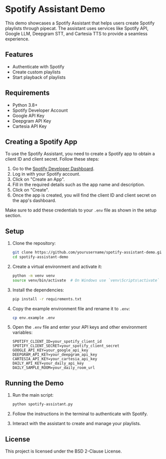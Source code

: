 # Spotify Assistant Demo

This demo showcases a Spotify Assistant that helps users create Spotify playlists through pipecat.
The assistant uses services like Spotify API, Google LLM, Deepgram STT, and Cartesia TTS to provide a seamless experience.

## Features

- Authenticate with Spotify
- Create custom playlists
- Start playback of playlists

## Requirements

- Python 3.8+
- Spotify Developer Account
- Google API Key
- Deepgram API Key
- Cartesia API Key

## Creating a Spotify App

To use the Spotify Assistant, you need to create a Spotify app to obtain a client ID and client secret. Follow these steps:

1. Go to the [Spotify Developer Dashboard](https://developer.spotify.com/dashboard/applications).
2. Log in with your Spotify account.
3. Click on "Create an App".
4. Fill in the required details such as the app name and description.
5. Click on "Create".
6. Once the app is created, you will find the client ID and client secret on the app's dashboard.

Make sure to add these credentials to your `.env` file as shown in the setup section.

## Setup

1. Clone the repository:

   ```sh
   git clone https://github.com/yourusername/spotify-assistant-demo.git
   cd spotify-assistant-demo
   ```

2. Create a virtual environment and activate it:

   ```sh
   python -m venv venv
   source venv/bin/activate  # On Windows use `venv\Scripts\activate`
   ```

3. Install the dependencies:

   ```sh
   pip install -r requirements.txt
   ```

4. Copy the example environment file and rename it to `.env`:

   ```sh
   cp env.example .env
   ```

5. Open the `.env` file and enter your API keys and other environment variables:

   ```env
   SPOTIFY_CLIENT_ID=your_spotify_client_id
   SPOTIFY_CLIENT_SECRET=your_spotify_client_secret
   GOOGLE_API_KEY=your_google_api_key
   DEEPGRAM_API_KEY=your_deepgram_api_key
   CARTESIA_API_KEY=your_cartesia_api_key
   DAILY_API_KEY=your_daily_api_key
   DAILY_SAMPLE_ROOM=your_daily_room_url
   ```

## Running the Demo

1. Run the main script:

   ```sh
   python spotify-assistant.py
   ```

2. Follow the instructions in the terminal to authenticate with Spotify.

3. Interact with the assistant to create and manage your playlists.

## License

This project is licensed under the BSD 2-Clause License.
